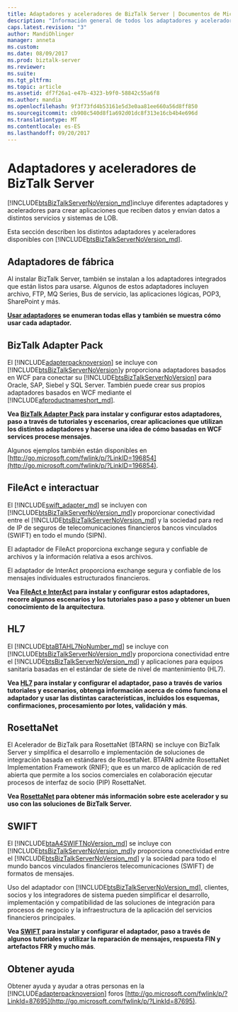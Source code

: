 ```yaml
---
title: Adaptadores y aceleradores de BizTalk Server | Documentos de Microsoft
description: "Información general de todos los adaptadores y aceleradores de BizTalk, incluidos los adaptadores integrados, BAP, HL7, Swift, RosettaNet, FileAct e InterAct"
caps.latest.revision: "3"
author: MandiOhlinger
manager: anneta
ms.custom: 
ms.date: 08/09/2017
ms.prod: biztalk-server
ms.reviewer: 
ms.suite: 
ms.tgt_pltfrm: 
ms.topic: article
ms.assetid: df7f26a1-e47b-4323-b9f0-58842c55a6f8
ms.author: mandia
ms.openlocfilehash: 9f3f73fd4b53161e5d3e0aa81ee660a56d8ff850
ms.sourcegitcommit: cb908c540d8f1a692d01dc8f313e16cb4b4e696d
ms.translationtype: MT
ms.contentlocale: es-ES
ms.lasthandoff: 09/20/2017
---
```

# <a name="adapters-and-accelerators-in-biztalk-server"></a>Adaptadores y aceleradores de BizTalk Server
 [!INCLUDE[btsBizTalkServerNoVersion_md](../includes/btsbiztalkservernoversion-md.md)]incluye diferentes adaptadores y aceleradores para crear aplicaciones que reciben datos y envían datos a distintos servicios y sistemas de LOB. 
 
Esta sección describen los distintos adaptadores y aceleradores disponibles con [!INCLUDE[btsBizTalkServerNoVersion_md](../includes/btsbiztalkservernoversion-md.md)]. 

## <a name="out-of-the-box-adapters"></a>Adaptadores de fábrica
Al instalar BizTalk Server, también se instalan a los adaptadores integrados que están listos para usarse. Algunos de estos adaptadores incluyen archivo, FTP, MQ Series, Bus de servicio, las aplicaciones lógicas, POP3, SharePoint y más.

**[Usar adaptadores](../core/using-adapters.md) se enumeran todas ellas y también se muestra cómo usar cada adaptador.**
 
## <a name="biztalk-adapter-pack"></a>BizTalk Adapter Pack
El [!INCLUDE[adapterpacknoversion](../includes/adapterpacknoversion-md.md)] se incluye con [!INCLUDE[btsBizTalkServerNoVersion](../includes/btsbiztalkservernoversion-md.md)]y proporciona adaptadores basados en WCF para conectar su [!INCLUDE[btsBizTalkServerNoVersion](../includes/btsbiztalkservernoversion-md.md)] para Oracle, SAP, Siebel y SQL Server. También puede crear sus propios adaptadores basados en WCF mediante el [!INCLUDE[afproductnameshort_md](../includes/afproductnameshort-md.md)]. 

**Vea [BizTalk Adapter Pack](../adapters-and-accelerators/biztalk-adapter-pack.md) para instalar y configurar estos adaptadores, paso a través de tutoriales y escenarios, crear aplicaciones que utilizan los distintos adaptadores y hacerse una idea de cómo basadas en WCF services procese mensajes**. 

Algunos ejemplos también están disponibles en [http://go.microsoft.com/fwlink/p/?LinkID=196854](http://go.microsoft.com/fwlink/p/?LinkID=196854). 

## <a name="fileact-and-interact"></a>FileAct e interactuar
El [!INCLUDE[swift_adapter_md](../includes/swift-adapter-md.md)] se incluyen con [!INCLUDE[btsBizTalkServerNoVersion_md](../includes/btsbiztalkservernoversion-md.md)]y proporcionar conectividad entre el [!INCLUDE[btsBizTalkServerNoVersion_md](../includes/btsbiztalkservernoversion-md.md)] y la sociedad para red de IP de seguros de telecomunicaciones financieros bancos vinculados (SWIFT) en todo el mundo (SIPN). 

El adaptador de FileAct proporciona exchange segura y confiable de archivos y la información relativa a esos archivos. 

El adaptador de InterAct proporciona exchange segura y confiable de los mensajes individuales estructurados financieros. 

**Vea [FileAct e InterAct](../adapters-and-accelerators/fileact-interact/microsoft-biztalk-server-fileact-and-interact-adapters-documentation.md) para instalar y configurar estos adaptadores, recorre algunos escenarios y los tutoriales paso a paso y obtener un buen conocimiento de la arquitectura**. 

## <a name="hl7"></a>HL7

El [!INCLUDE[btaBTAHL7NoNumber_md](../includes/btabtahl7nonumber-md.md)] se incluye con [!INCLUDE[btsBizTalkServerNoVersion_md](../includes/btsbiztalkservernoversion-md.md)]y proporciona conectividad entre el [!INCLUDE[btsBizTalkServerNoVersion_md](../includes/btsbiztalkservernoversion-md.md)] y aplicaciones para equipos sanitaria basadas en el estándar de siete de nivel de mantenimiento (HL7).

**Vea [HL7](../adapters-and-accelerators/accelerator-hl7/microsoft-biztalk-accelerator-for-hl7-documentation.md) para instalar y configurar el adaptador, paso a través de varios tutoriales y escenarios, obtenga información acerca de cómo funciona el adaptador y usar las distintas características, incluidos los esquemas, confirmaciones, procesamiento por lotes, validación y más**.

## <a name="rosettanet"></a>RosettaNet
El Acelerador de BizTalk para RosettaNet (BTARN) se incluye con BizTalk Server y simplifica el desarrollo e implementación de soluciones de integración basada en estándares de RosettaNet. BTARN admite RosettaNet Implementation Framework (RNIF); que es un marco de aplicación de red abierta que permite a los socios comerciales en colaboración ejecutar procesos de interfaz de socio (PIP) RosettaNet. 

**Vea [RosettaNet](../adapters-and-accelerators/accelerator-rosettanet/microsoft-biztalk-accelerator-for-rosettanet-documentation.md) para obtener más información sobre este acelerador y su uso con las soluciones de BizTalk Server.** 

## <a name="swift"></a>SWIFT
El [!INCLUDE[btaA4SWIFTNoVersion_md](../includes/btaa4swiftnoversion-md.md)] se incluye con [!INCLUDE[btsBizTalkServerNoVersion_md](../includes/btsbiztalkservernoversion-md.md)]y proporciona conectividad entre el [!INCLUDE[btsBizTalkServerNoVersion_md](../includes/btsbiztalkservernoversion-md.md)] y la sociedad para todo el mundo bancos vinculados financieros telecomunicaciones (SWIFT) de formatos de mensajes.

Uso del adaptador con [!INCLUDE[btsBizTalkServerNoVersion_md](../includes/btsbiztalkservernoversion-md.md)], clientes, socios y los integradores de sistema pueden simplificar el desarrollo, implementación y compatibilidad de las soluciones de integración para procesos de negocio y la infraestructura de la aplicación del servicios financieros principales.

**Vea [SWIFT](../adapters-and-accelerators/accelerator-swift/microsoft-biztalk-accelerator-for-swift-documentation.md) para instalar y configurar el adaptador, paso a través de algunos tutoriales y utilizar la reparación de mensajes, respuesta FIN y artefactos FRR y mucho más**.

## <a name="get-some-help"></a>Obtener ayuda 
Obtener ayuda y ayudar a otras personas en la [!INCLUDE[adapterpacknoversion](../includes/adapterpacknoversion-md.md)] foros [http://go.microsoft.com/fwlink/p/?LinkId=87695](http://go.microsoft.com/fwlink/p/?LinkId=87695).
